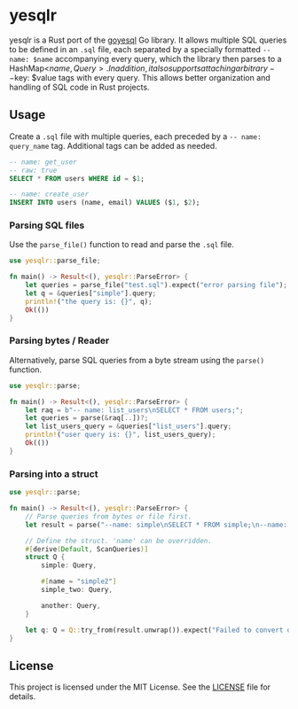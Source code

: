 # yesqlr

yesqlr is a Rust port of the [goyesql](https://github.com/knadh/goyesql) Go library.
It allows multiple SQL queries to be defined in an `.sql` file, each separated by a specially formatted `--name: $name`
accompanying every query, which the library then parses to a HashMap<$name, Query{}>.
In addition, it also supports attaching arbitrary --$key: $value tags with every query.
This allows better organization and handling of SQL code in Rust projects.


## Usage

Create a `.sql` file with multiple queries, each preceded by a `-- name: query_name` tag. Additional tags can be added as needed.

```sql
-- name: get_user
-- raw: true
SELECT * FROM users WHERE id = $1;

-- name: create_user
INSERT INTO users (name, email) VALUES ($1, $2);
```


### Parsing SQL files

Use the `parse_file()` function to read and parse the `.sql` file.

```rust
use yesqlr::parse_file;

fn main() -> Result<(), yesqlr::ParseError> {
    let queries = parse_file("test.sql").expect("error parsing file");
    let q = &queries["simple"].query;
    println!("the query is: {}", q);
    Ok(())
}
```


### Parsing bytes / Reader

Alternatively, parse SQL queries from a byte stream using the `parse()` function.

```rust
use yesqlr::parse;

fn main() -> Result<(), yesqlr::ParseError> {
    let raq = b"-- name: list_users\nSELECT * FROM users;";
    let queries = parse(&raq[..])?;
    let list_users_query = &queries["list_users"].query;
    println!("user query is: {}", list_users_query);
    Ok(())
}
```

### Parsing into a struct

```rust
use yesqlr::parse;

fn main() -> Result<(), yesqlr::ParseError> {
    // Parse queries from bytes or file first.
    let result = parse("--name: simple\nSELECT * FROM simple;\n--name: simple2\nSELECT * FROM simple2;").as_bytes();

    // Define the struct. 'name' can be overridden.
    #[derive(Default, ScanQueries)]
    struct Q {
        simple: Query,

        #[name = "simple2"]
        simple_two: Query,

        another: Query,
    }

    let q: Q = Q::try_from(result.unwrap()).expect("Failed to convert queries to Q");
}
```


## License

This project is licensed under the MIT License. See the [LICENSE](LICENSE) file for details.
